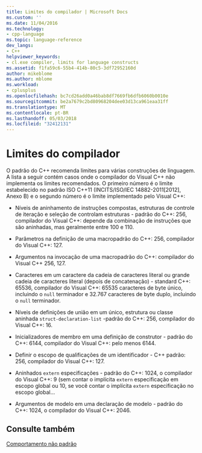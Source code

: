 ```yaml
---
title: Limites do compilador | Microsoft Docs
ms.custom: ''
ms.date: 11/04/2016
ms.technology:
- cpp-language
ms.topic: language-reference
dev_langs:
- C++
helpviewer_keywords:
- cl.exe compiler, limits for language constructs
ms.assetid: f1fa59c6-55b4-414b-80c5-3df72952160d
author: mikeblome
ms.author: mblome
ms.workload:
- cplusplus
ms.openlocfilehash: bc7cd26add0a46bab8df7669fb6dfb6060b0010e
ms.sourcegitcommit: be2a7679c2bd80968204dee03d13ca961eaa31ff
ms.translationtype: MT
ms.contentlocale: pt-BR
ms.lasthandoff: 05/03/2018
ms.locfileid: "32412131"
---
```

# <a name="compiler-limits"></a>Limites do compilador
O padrão do C++ recomenda limites para várias construções de linguagem. A lista a seguir contém casos onde o compilador do Visual C++ não implementa os limites recomendados. O primeiro número é o limite estabelecido no padrão ISO C++11 (INCITS/ISO/IEC 14882-2011[2012], Anexo B) e o segundo número é o limite implementado pelo Visual C++:  
  
-   Níveis de aninhamento de instruções compostas, estruturas de controle de iteração e seleção de controlam estruturas - padrão do C++: 256, compilador do Visual C++: depende da combinação de instruções que são aninhadas, mas geralmente entre 100 e 110.  
  
-   Parâmetros na definição de uma macropadrão do C++: 256, compilador do Visual C++: 127.  
  
-   Argumentos na invocação de uma macropadrão do C++: compilador do Visual C++ 256, 127.  
  
-   Caracteres em um caractere da cadeia de caracteres literal ou grande cadeia de caracteres literal (depois de concatenação) - standard C++: 65536, compilador do Visual C++: 65535 caracteres de byte único, incluindo o `null` terminador e 32.767 caracteres de byte duplo, incluindo o `null` terminador.  
  
-   Níveis de definições de união em um único, estrutura ou classe aninhada `struct-declaration-list` -padrão do C++: 256, compilador do Visual C++: 16.  
  
-   Inicializadores de membro em uma definição de construtor - padrão do C++: 6144, compilador do Visual C++: pelo menos 6144.  
  
-   Definir o escopo de qualificações de um identificador - C++ padrão: 256, compilador do Visual C++: 127.  
  
-   Aninhados `extern` especificações - padrão do C++: 1024, o compilador do Visual C++: 9 (sem contar o implícita `extern` especificação em escopo global ou 10, se você contar o implícita `extern` especificação no escopo global...  
  
-   Argumentos de modelo em uma declaração de modelo - padrão do C++: 1024, o compilador do Visual C++: 2046.  
  
## <a name="see-also"></a>Consulte também  
 [Comportamento não padrão](../cpp/nonstandard-behavior.md)